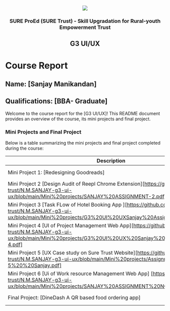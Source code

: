<!-- PROJECT LOGO -->
<br />

<div align="center">
   <img src='https://user-images.githubusercontent.com/73131499/166115643-d3187f47-d38f-41b2-ae42-5ecbbc60de14.png' />


<h3 align="center">SURE ProEd (SURE Trust) - Skill Upgradation for Rural-youth Empowerment Trust</h3>
  <h2> G3 UI/UX </h2>
</div>

# Course Report

## Name: [Sanjay Manikandan]

## Qualifications: [BBA- Graduate]

Welcome to the course report for the [G3 UI/UX]! This README document provides an overview of the course, its mini projects and final project.

### Mini Projects and Final Project

Below is a table summarizing the mini projects and final project completed during the course:

| Description                               | Link                                    |
|-------------------------------------------|-----------------------------------------|
| Mini Project 1: [Redesigning Goodreads]     | [https://github.com/sure-trust/N.M.SANJAY-g3-ui-ux/blob/main/Mini%20projects/Sanjay%20Assignment%201.pdf]  
| Mini Project 2  [Design Audit of Reepl Chrome Extension][https://github.com/sure-trust/N.M.SANJAY-g3-ui-ux/blob/main/Mini%20projects/SANJAY%20ASSIGNMENT-2.pdf]
|Mini Project  3  [Task FLow of Hotel Booking App ][https://github.com/sure-trust/N.M.SANJAY-g3-ui-ux/blob/main/Mini%20projects/G3%20UI%20UXSanjay%20Assignment%20-3.pdf]
|Mini Project  4  [UI of Project Management Web App][https://github.com/sure-trust/N.M.SANJAY-g3-ui-ux/blob/main/Mini%20projects/G3%20UI%20UX%20Sanjay%20Assignment%20no-4.pdf]
|Mini Project  5  [UX Case study on Sure Trust Website][https://github.com/sure-trust/N.M.SANJAY-g3-ui-ux/blob/main/Mini%20projects/Assignment%20no-5%20%20Sanjay.pdf]
|Mini Project  6  [Ui of Work resource Management Web App] [https://github.com/sure-trust/N.M.SANJAY-g3-ui-ux/blob/main/Mini%20projects/SANJAY%20ASSIGNMENT%20NO%206.pdf ]                  |
| Final Project: [DineDash A QR based food ordering app]     | [ https://github.com/sure-trust/N.M.SANJAY-g3-ui-ux/tree/main/Final%20capstone%20project]                         |
